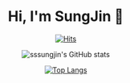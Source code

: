 <div align="center">
  
<h1 align="center"> Hi, I'm SungJin 👋</h1>

[![Hits](https://hits.seeyoufarm.com/api/count/incr/badge.svg?url=https%3A%2F%2Fgithub.com%2Fsssungjin&count_bg=%2379C83D&title_bg=%23555555&icon=&icon_color=%23E7E7E7&title=hits&edge_flat=false)](https://hits.seeyoufarm.com)
</div>

<div align="center">
  
![sssungjin's GitHub stats](https://github-readme-stats.vercel.app/api?username=sssungjin&theme=vue&show_icons=true)

[![Top Langs](https://github-readme-stats.vercel.app/api/top-langs/?username=sssungjin&langs_count=10&layout=compact&theme=dark)](https://github.com/sssungjin/sssungjin)
</div>
</div>


<!--
**sssungjin/sssungjin** is a ✨ _special_ ✨ repository because its `README.md` (this file) appears on your GitHub profile.

Here are some ideas to get you started:

- 🔭 I’m currently working on ...
- 🌱 I’m currently learning ...
- 👯 I’m looking to collaborate on ...
- 🤔 I’m looking for help with ...
- 💬 Ask me about ...
- 📫 How to reach me: ...
- 😄 Pronouns: ...
- ⚡ Fun fact: ...
-->
